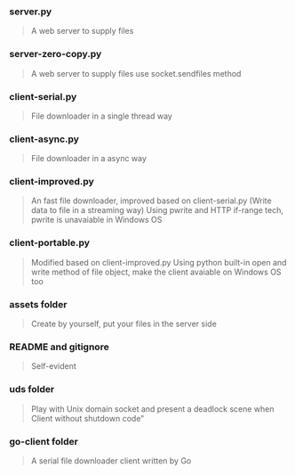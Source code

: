 ### server.py
> A web server to supply files

### server-zero-copy.py
> A web server to supply files use socket.sendfiles method

### client-serial.py
> File downloader in a single thread way

### client-async.py
> File downloader in a async way

### client-improved.py
> An fast file downloader, improved based on client-serial.py (Write data to file in a streaming way)
> Using pwrite and HTTP if-range tech, pwrite is unavaiable in Windows OS

### client-portable.py
> Modified based on client-improved.py
> Using python built-in open and write method of file object, make the client avaiable on Windows OS too

### assets folder
> Create by yourself, put your files in the server side

### README and gitignore
> Self-evident

### uds folder
> Play with Unix domain socket and present a deadlock scene when Client without shutdown code"

### go-client folder
> A serial file downloader client written by Go